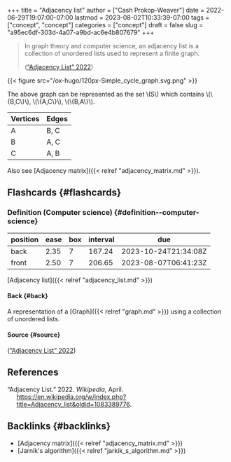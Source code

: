 +++
title = "Adjacency list"
author = ["Cash Prokop-Weaver"]
date = 2022-06-29T19:07:00-07:00
lastmod = 2023-08-02T10:33:39-07:00
tags = ["concept", "concept"]
categories = ["concept"]
draft = false
slug = "a95ec6df-303d-4a07-a9bd-ac6e4b807679"
+++

> In graph theory and computer science, an adjacency list is a collection of unordered lists used to represent a finite graph.
>
> (<a href="#citeproc_bib_item_1">“Adjacency List” 2022</a>)

{{< figure src="/ox-hugo/120px-Simple_cycle_graph.svg.png" >}}

The above graph can be represented as the set \\(S\\) which contains \\(\\{B,C\\}\\), \\(\\{A,C\\}\\), \\(\\{B,A\\}\\).

| Vertices | Edges |
|----------|-------|
| A        | B, C  |
| B        | A, C  |
| C        | A, B  |

Also see [Adjacency matrix]({{< relref "adjacency_matrix.md" >}}).


## Flashcards {#flashcards}


### Definition (Computer science) {#definition--computer-science}

| position | ease | box | interval | due                  |
|----------|------|-----|----------|----------------------|
| back     | 2.35 | 7   | 167.24   | 2023-10-24T21:34:08Z |
| front    | 2.50 | 7   | 206.65   | 2023-08-07T06:41:23Z |

[Adjacency list]({{< relref "adjacency_list.md" >}})


#### Back {#back}

A representation of a [Graph]({{< relref "graph.md" >}}) using a collection of unordered lists.


#### Source {#source}

(<a href="#citeproc_bib_item_1">“Adjacency List” 2022</a>)

## References

<style>.csl-entry{text-indent: -1.5em; margin-left: 1.5em;}</style><div class="csl-bib-body">
  <div class="csl-entry"><a id="citeproc_bib_item_1"></a>“Adjacency List.” 2022. <i>Wikipedia</i>, April. <a href="https://en.wikipedia.org/w/index.php?title=Adjacency_list&oldid=1083389776">https://en.wikipedia.org/w/index.php?title=Adjacency_list&#38;oldid=1083389776</a>.</div>
</div>


## Backlinks {#backlinks}

-   [Adjacency matrix]({{< relref "adjacency_matrix.md" >}})
-   [Jarnik's algorithm]({{< relref "jarkik_s_algorithm.md" >}})
